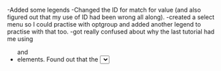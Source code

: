 -Added some legends
-Changed the ID for match for value (and also figured out that my use of ID had been wrong all along).
-created a select menu so I could practise with optgroup and added another legend to practise with that too.
-got really confused about why the last tutorial had me using <ul> and <li> elements. Found out that the <select>
element doesnt really like them so moved them outside the element and continued on my way.
